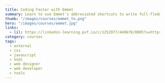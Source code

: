 ```yaml
---
title: Coding Faster with Emmet
summary: Learn to use Emmet's abbreviated shortcuts to write full-fledged HTML, XML, CSS, and code faster and more efficiently.
thumb: "/images/courses/emmet_tn.png"
hero: "/images/courses/emmet.jpg"
links:
  - lil: https://linkedin-learning.pxf.io/c/1252977/449670/8005?u=https%3A%2F%2Fwww.linkedin.com%2Flearning%2Fcoding-faster-with-emmet
category: courses
tags:
  - external
  - css
  - javascript
  - html
  - web designer
  - web developer
  - tools
---
```

